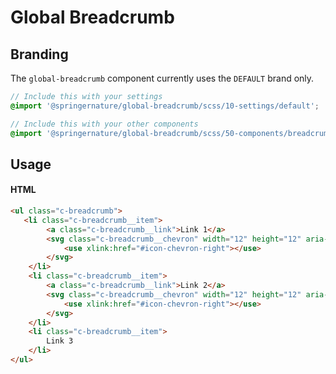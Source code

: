 # Global Breadcrumb

## Branding

The `global-breadcrumb` component currently uses the `DEFAULT` brand only.

```scss
// Include this with your settings
@import '@springernature/global-breadcrumb/scss/10-settings/default';

// Include this with your other components
@import '@springernature/global-breadcrumb/scss/50-components/breadcrumb';
```

## Usage

#### HTML
```html
<ul class="c-breadcrumb">
   <li class="c-breadcrumb__item">
        <a class="c-breadcrumb__link">Link 1</a>
        <svg class="c-breadcrumb__chevron" width="12" height="12" aria-hidden="true" focusable="false">
            <use xlink:href="#icon-chevron-right"></use>
        </svg>
    </li>
    <li class="c-breadcrumb__item">
        <a class="c-breadcrumb__link">Link 2</a>
        <svg class="c-breadcrumb__chevron" width="12" height="12" aria-hidden="true" focusable="false">
            <use xlink:href="#icon-chevron-right"></use>
        </svg>
    </li>
    <li class="c-breadcrumb__item">
        Link 3
    </li>
</ul>
```
